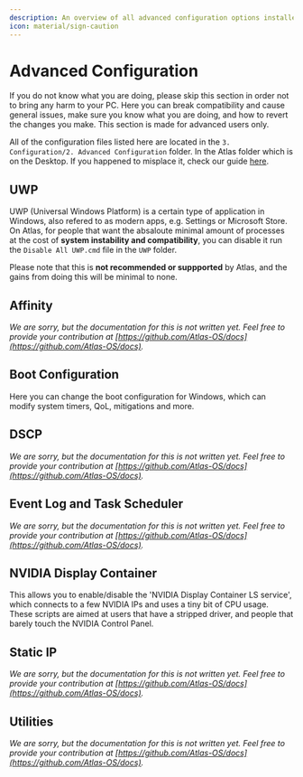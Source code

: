 ```yaml
---
description: An overview of all advanced configuration options installed by the AtlasOS playbook
icon: material/sign-caution
---
```


# Advanced Configuration

If you do not know what you are doing, please skip this section in order not to bring any harm to your PC. Here you can break compatibility and cause general issues, make sure you know what you are doing, and how to revert the changes you make. This section is made for advanced users only.

All of the configuration files listed here are located in the `3. Configuration/2. Advanced Configuration` folder. In the Atlas folder which is on the Desktop. If you happened to misplace it, check our guide [here](/troubleshooting/common-issues/atlas-folder-missing).

## UWP

UWP (Universal Windows Platform) is a certain type of application in Windows, also refered to as modern apps, e.g. Settings or Microsoft Store. On Atlas, for people that want the absaloute minimal amount of processes at the cost of **system instability and compatibility**, you can disable it run the `Disable All UWP.cmd` file in the `UWP` folder.

Please note that this is **not recommended or suppported** by Atlas, and the gains from doing this will be minimal to none.

## Affinity

*We are sorry, but the documentation for this is not written yet. Feel free to provide your contribution at [https://github.com/Atlas-OS/docs](https://github.com/Atlas-OS/docs).*

## Boot Configuration

Here you can change the boot configuration for Windows, which can modify system timers, QoL, mitigations and more.

## DSCP

*We are sorry, but the documentation for this is not written yet. Feel free to provide your contribution at [https://github.com/Atlas-OS/docs](https://github.com/Atlas-OS/docs).*

## Event Log and Task Scheduler

*We are sorry, but the documentation for this is not written yet. Feel free to provide your contribution at [https://github.com/Atlas-OS/docs](https://github.com/Atlas-OS/docs).*

## NVIDIA Display Container

This allows you to enable/disable the 'NVIDIA Display Container LS service', which connects to a few NVIDIA IPs and uses a tiny bit of CPU usage.
These scripts are aimed at users that have a stripped driver, and people that barely touch the NVIDIA Control Panel.

## Static IP

*We are sorry, but the documentation for this is not written yet. Feel free to provide your contribution at [https://github.com/Atlas-OS/docs](https://github.com/Atlas-OS/docs).*

## Utilities

*We are sorry, but the documentation for this is not written yet. Feel free to provide your contribution at [https://github.com/Atlas-OS/docs](https://github.com/Atlas-OS/docs).*
